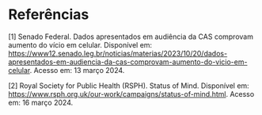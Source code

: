 # Referências

[1] Senado Federal. Dados apresentados em audiência da CAS comprovam aumento do vício em celular. Disponível em: https://www12.senado.leg.br/noticias/materias/2023/10/20/dados-apresentados-em-audiencia-da-cas-comprovam-aumento-do-vicio-em-celular. Acesso em: 13 março 2024.

[2] Royal Society for Public Health (RSPH). Status of Mind. Disponível em: https://www.rsph.org.uk/our-work/campaigns/status-of-mind.html. Acesso em: 16 março 2024.


